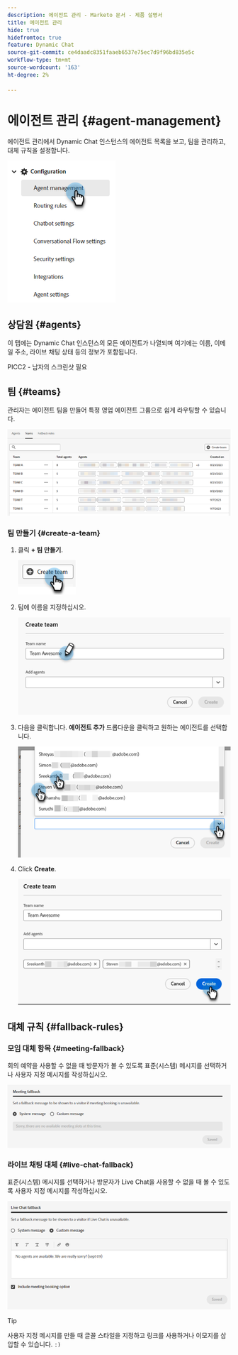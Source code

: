 ```yaml
---
description: 에이전트 관리 - Marketo 문서 - 제품 설명서
title: 에이전트 관리
hide: true
hidefromtoc: true
feature: Dynamic Chat
source-git-commit: ce4daadc8351faaeb6537e75ec7d9f96bd835e5c
workflow-type: tm+mt
source-wordcount: '163'
ht-degree: 2%

---
```


# 에이전트 관리 {#agent-management}

에이전트 관리에서 Dynamic Chat 인스턴스의 에이전트 목록을 보고, 팀을 관리하고, 대체 규칙을 설정합니다.

![](assets/agent-management-1.png)

## 상담원 {#agents}

이 탭에는 Dynamic Chat 인스턴스의 모든 에이전트가 나열되며 여기에는 이름, 이메일 주소, 라이브 채팅 상태 등의 정보가 포함됩니다.

PICC2 - 남자의 스크린샷 필요

## 팀 {#teams}

관리자는 에이전트 팀을 만들어 특정 영업 에이전트 그룹으로 쉽게 라우팅할 수 있습니다.

![](assets/agent-management-3.png)

### 팀 만들기 {#create-a-team}

1. 클릭 **+ 팀 만들기**.

   ![](assets/agent-management-4.png)

1. 팀에 이름을 지정하십시오.

   ![](assets/agent-management-5.png)

1. 다음을 클릭합니다. **에이전트 추가** 드롭다운을 클릭하고 원하는 에이전트를 선택합니다.

   ![](assets/agent-management-6.png)

1. Click **Create**.

   ![](assets/agent-management-7.png)

## 대체 규칙 {#fallback-rules}

### 모임 대체 항목 {#meeting-fallback}

회의 예약을 사용할 수 없을 때 방문자가 볼 수 있도록 표준(시스템) 메시지를 선택하거나 사용자 지정 메시지를 작성하십시오.

![](assets/agent-management-8.png)

### 라이브 채팅 대체 {#live-chat-fallback}

표준(시스템) 메시지를 선택하거나 방문자가 Live Chat을 사용할 수 없을 때 볼 수 있도록 사용자 지정 메시지를 작성하십시오.

![](assets/agent-management-9.png)

>[!TIP]
>
>사용자 지정 메시지를 만들 때 글꼴 스타일을 지정하고 링크를 사용하거나 이모지를 삽입할 수 있습니다. `:)`
